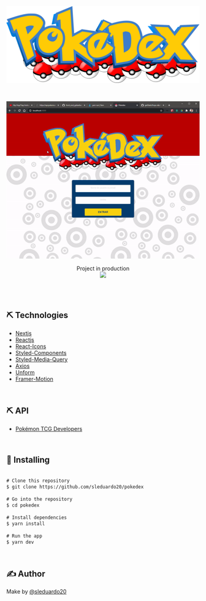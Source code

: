 <p align="center">
 <img width=600px height=200px src="https://raw.githubusercontent.com/sleduardo20/pokedex/0671af442dff1d8f7141e49eb83b438885bbc9e9/public/img/logo.svg" alt="Project logo">
</p>
</br>

<a href="https://pokedex.sleduardo.dev/" target="_blank">
<p align="center">
<img style="-webkit-user-select: none;margin: auto;background-color: hsl(0, 0%, 90%);transition: background-color 300ms;" src="https://raw.githubusercontent.com/sleduardo20/pokedex/main/.github/img/pokedex.gif">
</a>
</p>

<p align="center" style="margin: auto">
  Project in production
</p>

<a href="https://pokedex.sleduardo.dev/" target="_blank">
 <p align="center" style="margin: auto">
  <img width="180" style="-webkit-user-select: none;margin: auto;background-color: hsl(0, 0%, 90%);transition: background-color 300ms;" src="https://freepngimg.com/thumb/click_here/11-2-click-here-png.png">
 </p>
  
</a>  

</br>
</br>
</br>


## ⛏️ Technologies

- [Nextjs](https://nextjs.org/docs)
- [Reactjs](https://reactjs.org/docs/getting-started.html)
- [React-Icons](https://react-icons.github.io/react-icons/)
- [Styled-Components](https://styled-components.com/docs)
- [Styled-Media-Query](https://github.com/morajabi/styled-media-query)
- [Axios](https://github.com/axios/axios)
- [Unform](https://unform.dev/installation)
- [Framer-Motion](https://www.framer.com/api/motion/)
</br>

## ⛏️ API

- [Pokémon TCG Developers](https://docs.pokemontcg.io/)
</br>

## 🚀 Installing

```

# Clone this repository
$ git clone https://github.com/sleduardo20/pokedex

# Go into the repository
$ cd pokedex

# Install dependencies
$ yarn install

# Run the app
$ yarn dev
```
</br>

## ✍️ Author

Make by [@sleduardo20](https://github.com/sleduardo20)
